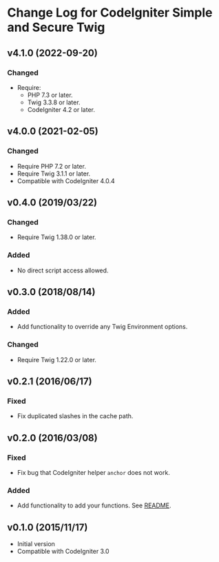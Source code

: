 # Change Log for CodeIgniter Simple and Secure Twig

## v4.1.0 (2022-09-20)

### Changed

- Require:
  - PHP 7.3 or later.
  - Twig 3.3.8 or later.
  - CodeIgniter 4.2 or later.

## v4.0.0 (2021-02-05)

### Changed

* Require PHP 7.2 or later.
* Require Twig 3.1.1 or later.
* Compatible with CodeIgniter 4.0.4

## v0.4.0 (2019/03/22)

### Changed

* Require Twig 1.38.0 or later.

### Added

* No direct script access allowed.

## v0.3.0 (2018/08/14)

### Added

* Add functionality to override any Twig Environment options.

### Changed

* Require Twig 1.22.0 or later.

## v0.2.1 (2016/06/17)

### Fixed

* Fix duplicated slashes in the cache path.

## v0.2.0 (2016/03/08)

### Fixed

* Fix bug that CodeIgniter helper `anchor` does not work.

### Added

* Add functionality to add your functions. See [README](README.md#adding-your-functions).

## v0.1.0 (2015/11/17)

* Initial version
* Compatible with CodeIgniter 3.0
